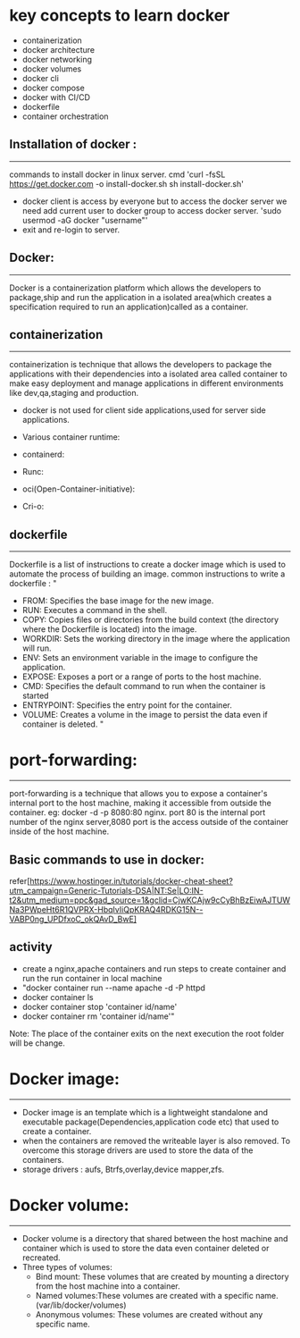 # key concepts to learn docker 
  * containerization
  * docker architecture
  * docker networking
  * docker volumes
  * docker cli
  * docker compose
  * docker with CI/CD
  * dockerfile
  * container orchestration
## Installation of docker :
-----------------------------
commands to install docker in linux server.
cmd 'curl -fsSL https://get.docker.com -o install-docker.sh
sh install-docker.sh'

* docker client is access by everyone but to access the docker server we need add current user to docker group to access docker server.
  'sudo usermod -aG docker "username"'
* exit and re-login to server.
## Docker:
-----------
Docker is a containerization platform which allows the developers to package,ship  and run the application in a isolated area(which creates a specification required to run an application)called as a container. 

##  containerization
------------------------
containerization is technique that allows the developers to package the applications with their dependencies into a isolated area called container to make easy deployment  and manage applications  in different environments like dev,qa,staging and production.
* docker is not  used for client side applications,used for server side applications.
  
* Various container runtime:
 * containerd:
 * Runc:
 * oci(Open-Container-initiative):
 * Cri-o:
## dockerfile
-------------
Dockerfile is a list of instructions to create a docker image which is used to automate the process of building an image.
common instructions to write a dockerfile :
" 
 * FROM: Specifies the base image for the new image.
 * RUN: Executes a command in the shell. 
 * COPY: Copies files or directories from the build context (the directory where the Dockerfile is located) into the image.
 * WORKDIR: Sets the working directory in the image where the application will run.
 * ENV: Sets an environment variable in the image to configure the application.
 * EXPOSE: Exposes a port or a range of ports to the host machine.
 * CMD: Specifies the default command to run when the container is started
 * ENTRYPOINT: Specifies the entry point for the container. 
 * VOLUME: Creates a volume in the image to persist the data even if container is deleted.   "


# port-forwarding:
--------------
port-forwarding is a technique that allows you to expose a container's internal port to the host machine, making it accessible from outside the container.
eg: docker -d -p 8080:80 nginx.
port 80 is the internal port number of the nginx server,8080 port is the access  outside of the container inside of the host machine.

## Basic commands to use in docker:
refer[https://www.hostinger.in/tutorials/docker-cheat-sheet?utm_campaign=Generic-Tutorials-DSA|NT:Se|LO:IN-t2&utm_medium=ppc&gad_source=1&gclid=CjwKCAjw9cCyBhBzEiwAJTUWNa3PWpeHt6R1QVPRX-HbqIvIiQpKRAQ4RDKG15N--VABP0ng_UPDfxoC_okQAvD_BwE]

## activity  
* create a nginx,apache containers and run steps to create container and run the run container in local machine
* "docker container run --name apache -d -P httpd
*  docker container ls
*  docker container stop 'container id/name' 
*  docker container rm 'container id/name'"

Note: The place of the container exits on the next execution the root folder will be change.

# Docker image:
----------------
* Docker image is an template which is a lightweight standalone and executable package(Dependencies,application code etc) that used to create a container. 
* when the containers are removed the writeable layer is also removed. To overcome this storage drivers are used to store the data of the containers. 
* storage drivers : aufs, Btrfs,overlay,device mapper,zfs.
 
# Docker volume:
----------------
* Docker volume is a directory  that shared between the host machine and container which is used to store the data even container deleted or recreated.
* Three types of volumes:
    * Bind mount: These  volumes that are created by mounting a directory from the host machine into a container.
    * Named volumes:These volumes are created with a specific name.(var/lib/docker/volumes)
    * Anonymous volumes: These volumes are created without any specific name.